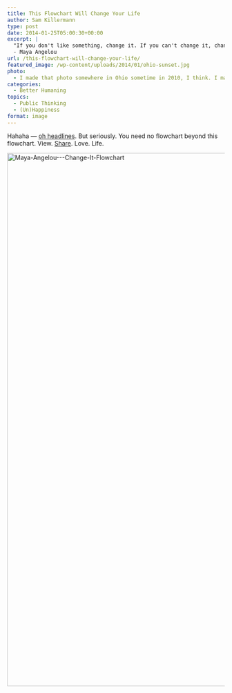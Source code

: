 ```yaml
---
title: This Flowchart Will Change Your Life
author: Sam Killermann
type: post
date: 2014-01-25T05:00:30+00:00
excerpt: |
  "If you don't like something, change it. If you can't change it, change your attitude. Don't complain."
  - Maya Angelou
url: /this-flowchart-will-change-your-life/
featured_image: /wp-content/uploads/2014/01/ohio-sunset.jpg
photo:
  - I made that photo somewhere in Ohio sometime in 2010, I think. I made that image using that photo sometime earlier tonight.
categories:
  - Better Humaning
topics:
  - Public Thinking
  - (Un)Happiness
format: image
---
```

Hahaha &#8212; [oh headlines][1]. But seriously. You need no flowchart beyond this flowchart. View. <a href="https://www.facebook.com/photo.php?fbid=769413109736610&set=a.293296114014981.81539.210176765660250&type=1&stream_ref=10" target="_blank">Share</a>. Love. Life.

[<img class="alignnone size-full wp-image-593 lazy-load" alt="Maya-Angelou---Change-It-Flowchart" data-src="//wp-content/uploads/2014/01/Maya-Angelou-Change-It-Flowchart.png" width="800" height="1236" srcset="/wp-content/uploads/2014/01/Maya-Angelou-Change-It-Flowchart.png 800w, /wp-content/uploads/2014/01/Maya-Angelou-Change-It-Flowchart-194x300.png 194w, /wp-content/uploads/2014/01/Maya-Angelou-Change-It-Flowchart-768x1187.png 768w, /wp-content/uploads/2014/01/Maya-Angelou-Change-It-Flowchart-663x1024.png 663w" sizes="(max-width: 800px) 100vw, 800px" />][2]

 [1]: /30-mind-blowing-facts-internet-is-broken/ "30 Ways The Top Ten Most Mind Blowing Facts You Would Never Expect About Jennifer Lawrence Absolutely Kinda Restored Our Faith In Humanity And Crushed Our Souls"
 [2]: /wp-content/uploads/2014/01/Maya-Angelou-Change-It-Flowchart.png